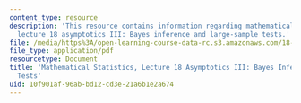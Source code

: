 ```yaml
---
content_type: resource
description: 'This resource contains information regarding mathematical statistics,
  lecture 18 asymptotics III: Bayes inference and large-sample tests.'
file: /media/https%3A/open-learning-course-data-rc.s3.amazonaws.com/18-655-mathematical-statistics-spring-2016/10f901af96abbd12cd3e21a6b1e2a674_MIT18_655S16_LecNote18.pdf
file_type: application/pdf
resourcetype: Document
title: 'Mathematical Statistics, Lecture 18 Asymptotics III: Bayes Inference and Large-Sample
  Tests'
uid: 10f901af-96ab-bd12-cd3e-21a6b1e2a674
---
```


